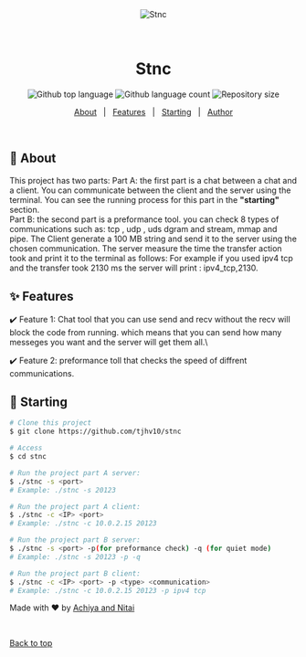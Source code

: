 <div align="center" id="top"> 
  <img src="./.github/app.gif" alt="Stnc" />

  &#xa0;

  <!-- <a href="https://stnc.netlify.app">Demo</a> -->
</div>

<h1 align="center">Stnc</h1>

<p align="center">
  <img alt="Github top language" src="https://img.shields.io/github/languages/top/tjhv10/stnc?color=56BEB8">

  <img alt="Github language count" src="https://img.shields.io/github/languages/count/tjhv10/stnc?color=56BEB8">

  <img alt="Repository size" src="https://img.shields.io/github/repo-size/tjhv10/stnc?color=56BEB8">
</p>

<p align="center">
  <a href="#dart-about">About</a> &#xa0; | &#xa0; 
  <a href="#sparkles-features">Features</a> &#xa0; | &#xa0;
  <a href="#checkered_flag-starting">Starting</a> &#xa0; | &#xa0;
  <a href="https://github.com/tjhv10" target="_blank">Author</a>
</p>

<br>

## :dart: About ##
This project has two parts:
Part A: the first part is a chat between a chat and a client.
You can communicate between the client and the server using the terminal.
You can see the running process for this part in the **"starting"** section.\
Part B: the second part is a preformance tool. you can check 8 types of communications such as: tcp , udp , uds dgram and stream, mmap and pipe.
The Client generate a 100 MB string and send it to the server using the chosen communication.
The server measure the time the transfer action took and print it to the terminal as follows: For example if you used ipv4 tcp and the transfer took 2130 ms the server will print : ipv4_tcp,2130.
## :sparkles: Features ##
✔️ Feature 1: Chat tool that you can use send and recv without the recv will block the code from running. which means that you can send how many messeges you want and the server will get them all.\

✔️ Feature 2: preformance toll that checks the speed of diffrent communications.

## :checkered_flag: Starting ##

```bash
# Clone this project
$ git clone https://github.com/tjhv10/stnc

# Access
$ cd stnc

# Run the project part A server:
$ ./stnc -s <port>
# Example: ./stnc -s 20123

# Run the project part A client:
$ ./stnc -c <IP> <port>
# Example: ./stnc -c 10.0.2.15 20123

# Run the project part B server:
$ ./stnc -s <port> -p(for preformance check) -q (for quiet mode)
# Example: ./stnc -s 20123 -p -q

# Run the project part B client:
$ ./stnc -c <IP> <port> -p <type> <communication>
# Example: ./stnc -c 10.0.2.15 20123 -p ipv4 tcp
```



Made with :heart: by <a href="https://github.com/tjhv10" target="_blank">Achiya and Nitai</a>

&#xa0;

<a href="#top">Back to top</a>
